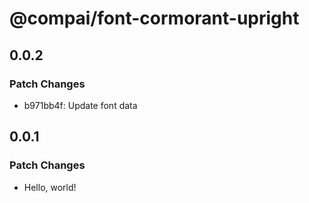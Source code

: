 # @compai/font-cormorant-upright

## 0.0.2

### Patch Changes

- b971bb4f: Update font data

## 0.0.1

### Patch Changes

- Hello, world!
